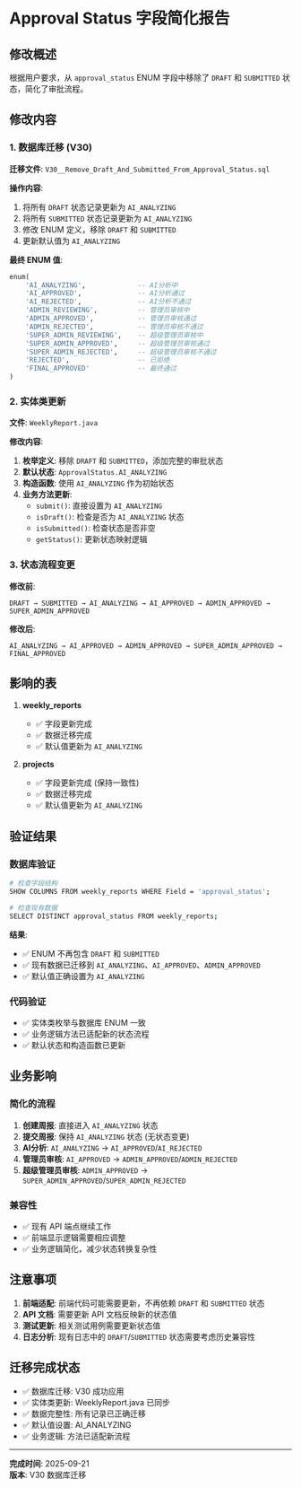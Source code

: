 # Approval Status 字段简化报告

## 修改概述

根据用户要求，从 `approval_status` ENUM 字段中移除了 `DRAFT` 和 `SUBMITTED` 状态，简化了审批流程。

## 修改内容

### 1. 数据库迁移 (V30)

**迁移文件**: `V30__Remove_Draft_And_Submitted_From_Approval_Status.sql`

**操作内容**:
1. 将所有 `DRAFT` 状态记录更新为 `AI_ANALYZING`
2. 将所有 `SUBMITTED` 状态记录更新为 `AI_ANALYZING`
3. 修改 ENUM 定义，移除 `DRAFT` 和 `SUBMITTED`
4. 更新默认值为 `AI_ANALYZING`

**最终 ENUM 值**:
```sql
enum(
    'AI_ANALYZING',             -- AI分析中
    'AI_APPROVED',              -- AI分析通过
    'AI_REJECTED',              -- AI分析不通过
    'ADMIN_REVIEWING',          -- 管理员审核中
    'ADMIN_APPROVED',           -- 管理员审核通过
    'ADMIN_REJECTED',           -- 管理员审核不通过
    'SUPER_ADMIN_REVIEWING',    -- 超级管理员审核中
    'SUPER_ADMIN_APPROVED',     -- 超级管理员审核通过
    'SUPER_ADMIN_REJECTED',     -- 超级管理员审核不通过
    'REJECTED',                 -- 已拒绝
    'FINAL_APPROVED'            -- 最终通过
)
```

### 2. 实体类更新

**文件**: `WeeklyReport.java`

**修改内容**:
1. **枚举定义**: 移除 `DRAFT` 和 `SUBMITTED`，添加完整的审批状态
2. **默认状态**: `ApprovalStatus.AI_ANALYZING`
3. **构造函数**: 使用 `AI_ANALYZING` 作为初始状态
4. **业务方法更新**:
   - `submit()`: 直接设置为 `AI_ANALYZING`
   - `isDraft()`: 检查是否为 `AI_ANALYZING` 状态
   - `isSubmitted()`: 检查状态是否非空
   - `getStatus()`: 更新状态映射逻辑

### 3. 状态流程变更

**修改前**:
```
DRAFT → SUBMITTED → AI_ANALYZING → AI_APPROVED → ADMIN_APPROVED → SUPER_ADMIN_APPROVED
```

**修改后**:
```
AI_ANALYZING → AI_APPROVED → ADMIN_APPROVED → SUPER_ADMIN_APPROVED → FINAL_APPROVED
```

## 影响的表

1. **weekly_reports**
   - ✅ 字段更新完成
   - ✅ 数据迁移完成
   - ✅ 默认值更新为 `AI_ANALYZING`

2. **projects**
   - ✅ 字段更新完成 (保持一致性)
   - ✅ 数据迁移完成
   - ✅ 默认值更新为 `AI_ANALYZING`

## 验证结果

### 数据库验证
```bash
# 检查字段结构
SHOW COLUMNS FROM weekly_reports WHERE Field = 'approval_status';

# 检查现有数据
SELECT DISTINCT approval_status FROM weekly_reports;
```

**结果**: 
- ✅ ENUM 不再包含 `DRAFT` 和 `SUBMITTED`
- ✅ 现有数据已迁移到 `AI_ANALYZING`、`AI_APPROVED`、`ADMIN_APPROVED`
- ✅ 默认值正确设置为 `AI_ANALYZING`

### 代码验证
- ✅ 实体类枚举与数据库 ENUM 一致
- ✅ 业务逻辑方法已适配新的状态流程
- ✅ 默认状态和构造函数已更新

## 业务影响

### 简化的流程
1. **创建周报**: 直接进入 `AI_ANALYZING` 状态
2. **提交周报**: 保持 `AI_ANALYZING` 状态 (无状态变更)
3. **AI分析**: `AI_ANALYZING` → `AI_APPROVED`/`AI_REJECTED`
4. **管理员审核**: `AI_APPROVED` → `ADMIN_APPROVED`/`ADMIN_REJECTED`
5. **超级管理员审核**: `ADMIN_APPROVED` → `SUPER_ADMIN_APPROVED`/`SUPER_ADMIN_REJECTED`

### 兼容性
- ✅ 现有 API 端点继续工作
- ✅ 前端显示逻辑需要相应调整
- ✅ 业务逻辑简化，减少状态转换复杂性

## 注意事项

1. **前端适配**: 前端代码可能需要更新，不再依赖 `DRAFT` 和 `SUBMITTED` 状态
2. **API 文档**: 需要更新 API 文档反映新的状态值
3. **测试更新**: 相关测试用例需要更新状态值
4. **日志分析**: 现有日志中的 `DRAFT`/`SUBMITTED` 状态需要考虑历史兼容性

## 迁移完成状态

- ✅ 数据库迁移: V30 成功应用
- ✅ 实体类更新: WeeklyReport.java 已同步
- ✅ 数据完整性: 所有记录已正确迁移
- ✅ 默认值设置: AI_ANALYZING
- ✅ 业务逻辑: 方法已适配新流程

---

**完成时间**: 2025-09-21  
**版本**: V30 数据库迁移